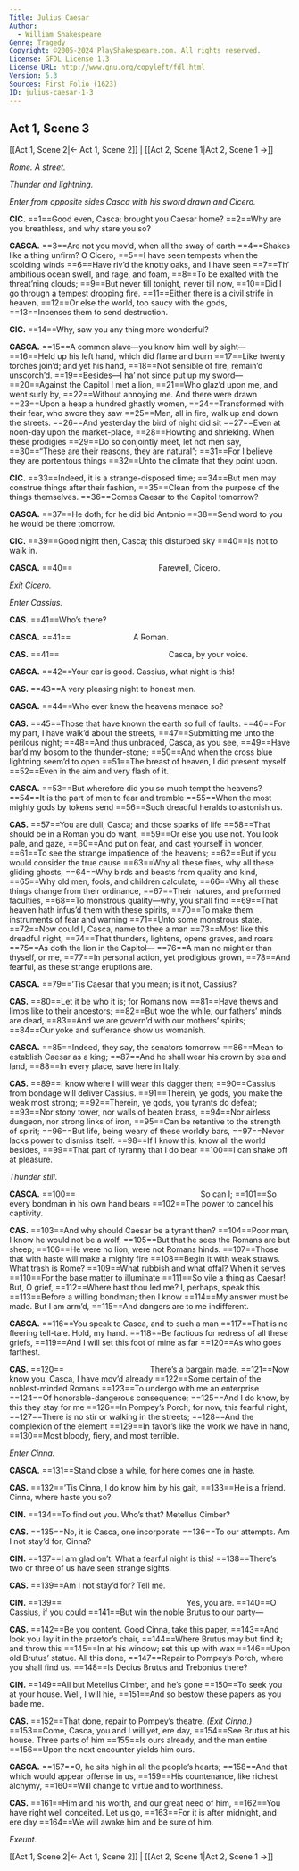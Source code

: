 ```yaml
---
Title: Julius Caesar
Author: 
  - William Shakespeare
Genre: Tragedy
Copyright: ©2005-2024 PlayShakespeare.com. All rights reserved.
License: GFDL License 1.3
License URL: http://www.gnu.org/copyleft/fdl.html
Version: 5.3
Sources: First Folio (1623)
ID: julius-caesar-1-3
---
```


## Act 1, Scene 3
[[Act 1, Scene 2|← Act 1, Scene 2]] | [[Act 2, Scene 1|Act 2, Scene 1 →]]

*Rome. A street.*

*Thunder and lightning.*

*Enter from opposite sides Casca with his sword drawn and Cicero.*

**CIC.**
==1==Good even, Casca; brought you Caesar home?
==2==Why are you breathless, and why stare you so?

**CASCA.**
==3==Are not you mov’d, when all the sway of earth
==4==Shakes like a thing unfirm? O Cicero,
==5==I have seen tempests when the scolding winds
==6==Have riv’d the knotty oaks, and I have seen
==7==Th’ ambitious ocean swell, and rage, and foam,
==8==To be exalted with the threat’ning clouds;
==9==But never till tonight, never till now,
==10==Did I go through a tempest dropping fire.
==11==Either there is a civil strife in heaven,
==12==Or else the world, too saucy with the gods,
==13==Incenses them to send destruction.

**CIC.**
==14==Why, saw you any thing more wonderful?

**CASCA.**
==15==A common slave—you know him well by sight⁠—
==16==Held up his left hand, which did flame and burn
==17==Like twenty torches join’d; and yet his hand,
==18==Not sensible of fire, remain’d unscorch’d.
==19==Besides—I ha’ not since put up my sword⁠—
==20==Against the Capitol I met a lion,
==21==Who glaz’d upon me, and went surly by,
==22==Without annoying me. And there were drawn
==23==Upon a heap a hundred ghastly women,
==24==Transformed with their fear, who swore they saw
==25==Men, all in fire, walk up and down the streets.
==26==And yesterday the bird of night did sit
==27==Even at noon-day upon the market-place,
==28==Howting and shrieking. When these prodigies
==29==Do so conjointly meet, let not men say,
==30==“These are their reasons, they are natural”;
==31==For I believe they are portentous things
==32==Unto the climate that they point upon.

**CIC.**
==33==Indeed, it is a strange-disposed time;
==34==But men may construe things after their fashion,
==35==Clean from the purpose of the things themselves.
==36==Comes Caesar to the Capitol tomorrow?

**CASCA.**
==37==He doth; for he did bid Antonio
==38==Send word to you he would be there tomorrow.

**CIC.**
==39==Good night then, Casca; this disturbed sky
==40==Is not to walk in.

**CASCA.**
==40==           Farewell, Cicero.

*Exit Cicero.*

*Enter Cassius.*

**CAS.**
==41==Who’s there?

**CASCA.**
==41==        A Roman.

**CAS.**
==41==              Casca, by your voice.

**CASCA.**
==42==Your ear is good. Cassius, what night is this!

**CAS.**
==43==A very pleasing night to honest men.

**CASCA.**
==44==Who ever knew the heavens menace so?

**CAS.**
==45==Those that have known the earth so full of faults.
==46==For my part, I have walk’d about the streets,
==47==Submitting me unto the perilous night;
==48==And thus unbraced, Casca, as you see,
==49==Have bar’d my bosom to the thunder-stone;
==50==And when the cross blue lightning seem’d to open
==51==The breast of heaven, I did present myself
==52==Even in the aim and very flash of it.

**CASCA.**
==53==But wherefore did you so much tempt the heavens?
==54==It is the part of men to fear and tremble
==55==When the most mighty gods by tokens send
==56==Such dreadful heralds to astonish us.

**CAS.**
==57==You are dull, Casca; and those sparks of life
==58==That should be in a Roman you do want,
==59==Or else you use not. You look pale, and gaze,
==60==And put on fear, and cast yourself in wonder,
==61==To see the strange impatience of the heavens;
==62==But if you would consider the true cause
==63==Why all these fires, why all these gliding ghosts,
==64==Why birds and beasts from quality and kind,
==65==Why old men, fools, and children calculate,
==66==Why all these things change from their ordinance,
==67==Their natures, and preformed faculties,
==68==To monstrous quality—why, you shall find
==69==That heaven hath infus’d them with these spirits,
==70==To make them instruments of fear and warning
==71==Unto some monstrous state.
==72==Now could I, Casca, name to thee a man
==73==Most like this dreadful night,
==74==That thunders, lightens, opens graves, and roars
==75==As doth the lion in the Capitol⁠—
==76==A man no mightier than thyself, or me,
==77==In personal action, yet prodigious grown,
==78==And fearful, as these strange eruptions are.

**CASCA.**
==79==’Tis Caesar that you mean; is it not, Cassius?

**CAS.**
==80==Let it be who it is; for Romans now
==81==Have thews and limbs like to their ancestors;
==82==But woe the while, our fathers’ minds are dead,
==83==And we are govern’d with our mothers’ spirits;
==84==Our yoke and sufferance show us womanish.

**CASCA.**
==85==Indeed, they say, the senators tomorrow
==86==Mean to establish Caesar as a king;
==87==And he shall wear his crown by sea and land,
==88==In every place, save here in Italy.

**CAS.**
==89==I know where I will wear this dagger then;
==90==Cassius from bondage will deliver Cassius.
==91==Therein, ye gods, you make the weak most strong;
==92==Therein, ye gods, you tyrants do defeat;
==93==Nor stony tower, nor walls of beaten brass,
==94==Nor airless dungeon, nor strong links of iron,
==95==Can be retentive to the strength of spirit;
==96==But life, being weary of these worldly bars,
==97==Never lacks power to dismiss itself.
==98==If I know this, know all the world besides,
==99==That part of tyranny that I do bear
==100==I can shake off at pleasure.

*Thunder still.*

**CASCA.**
==100==                So can I;
==101==So every bondman in his own hand bears
==102==The power to cancel his captivity.

**CAS.**
==103==And why should Caesar be a tyrant then?
==104==Poor man, I know he would not be a wolf,
==105==But that he sees the Romans are but sheep;
==106==He were no lion, were not Romans hinds.
==107==Those that with haste will make a mighty fire
==108==Begin it with weak straws. What trash is Rome?
==109==What rubbish and what offal? When it serves
==110==For the base matter to illuminate
==111==So vile a thing as Caesar! But, O grief,
==112==Where hast thou led me? I, perhaps, speak this
==113==Before a willing bondman; then I know
==114==My answer must be made. But I am arm’d,
==115==And dangers are to me indifferent.

**CASCA.**
==116==You speak to Casca, and to such a man
==117==That is no fleering tell-tale. Hold, my hand.
==118==Be factious for redress of all these griefs,
==119==And I will set this foot of mine as far
==120==As who goes farthest.

**CAS.**
==120==           There’s a bargain made.
==121==Now know you, Casca, I have mov’d already
==122==Some certain of the noblest-minded Romans
==123==To undergo with me an enterprise
==124==Of honorable-dangerous consequence;
==125==And I do know, by this they stay for me
==126==In Pompey’s Porch; for now, this fearful night,
==127==There is no stir or walking in the streets;
==128==And the complexion of the element
==129==In favor’s like the work we have in hand,
==130==Most bloody, fiery, and most terrible.

*Enter Cinna.*

**CASCA.**
==131==Stand close a while, for here comes one in haste.

**CAS.**
==132==’Tis Cinna, I do know him by his gait,
==133==He is a friend. Cinna, where haste you so?

**CIN.**
==134==To find out you. Who’s that? Metellus Cimber?

**CAS.**
==135==No, it is Casca, one incorporate
==136==To our attempts. Am I not stay’d for, Cinna?

**CIN.**
==137==I am glad on’t. What a fearful night is this!
==138==There’s two or three of us have seen strange sights.

**CAS.**
==139==Am I not stay’d for? Tell me.

**CIN.**
==139==                Yes, you are.
==140==O Cassius, if you could
==141==But win the noble Brutus to our party⁠—

**CAS.**
==142==Be you content. Good Cinna, take this paper,
==143==And look you lay it in the praetor’s chair,
==144==Where Brutus may but find it; and throw this
==145==In at his window; set this up with wax
==146==Upon old Brutus’ statue. All this done,
==147==Repair to Pompey’s Porch, where you shall find us.
==148==Is Decius Brutus and Trebonius there?

**CIN.**
==149==All but Metellus Cimber, and he’s gone
==150==To seek you at your house. Well, I will hie,
==151==And so bestow these papers as you bade me.

**CAS.**
==152==That done, repair to Pompey’s theatre.
*(Exit Cinna.)*
==153==Come, Casca, you and I will yet, ere day,
==154==See Brutus at his house. Three parts of him
==155==Is ours already, and the man entire
==156==Upon the next encounter yields him ours.

**CASCA.**
==157==O, he sits high in all the people’s hearts;
==158==And that which would appear offense in us,
==159==His countenance, like richest alchymy,
==160==Will change to virtue and to worthiness.

**CAS.**
==161==Him and his worth, and our great need of him,
==162==You have right well conceited. Let us go,
==163==For it is after midnight, and ere day
==164==We will awake him and be sure of him.

*Exeunt.*

[[Act 1, Scene 2|← Act 1, Scene 2]] | [[Act 2, Scene 1|Act 2, Scene 1 →]]